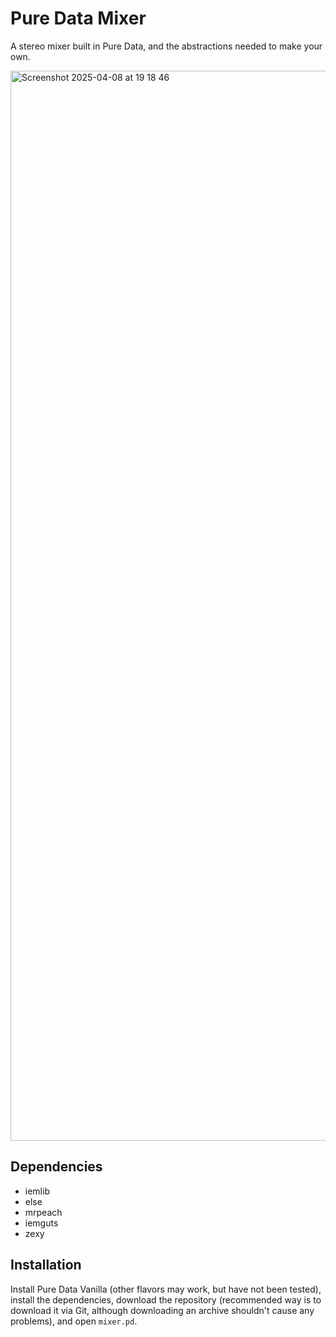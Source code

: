 # Pure Data Mixer

A stereo mixer built in Pure Data, and the abstractions needed to make your own.

<img width="1712" alt="Screenshot 2025-04-08 at 19 18 46" src="https://github.com/user-attachments/assets/a3e0dfb0-c796-4cf8-a38a-8d7db89f4f7f" />

## Dependencies

* iemlib
* else
* mrpeach
* iemguts
* zexy

## Installation

Install Pure Data Vanilla (other flavors may work, but have not been tested), install the dependencies, download the repository (recommended way is to download it via Git, although downloading an archive shouldn't cause any problems), and open `mixer.pd`.
